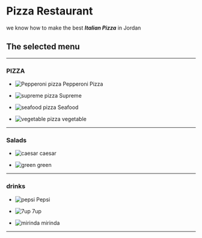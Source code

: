 # Pizza Restaurant
we know how to make the best _**Italian Pizza**_ in Jordan 

## The selected menu
---

### **PIZZA**

- ![Pepperoni pizza](https://thumbs.dreamstime.com/b/pizza-pepperoni-isolated-white-background-80780804.jpg)
Pepperoni Pizza

- ![supreme pizza](https://as1.ftcdn.net/v2/jpg/02/40/93/44/1000_F_240934423_MXIFbMpflsxHYm6BepBhAxcVjCLhV25h.jpg)
Supreme 

- ![seafood pizza](https://thumbs.dreamstime.com/b/top-view-homemade-seafood-pizza-wooden-plate-isolate-white-isolated-139448410.jpg)
Seafood 

- ![vegetable pizza](https://media.istockphoto.com/photos/pizza-from-the-top-vegetarian-picture-id183273214?k=20&m=183273214&s=612x612&w=0&h=YJ9r_V1EloUvdpw_OiNTd6FO3MN7n6acZz5k7D5hWc0=)
vegetable
---
### **Salads**

- ![caesar](https://media.istockphoto.com/photos/fresh-healthy-caesar-salad-picture-id510584216?k=20&m=510584216&s=612x612&w=0&h=Cu5GGhTrZEeqzH2N3D_G4zC-ag-2S8uxu1yBBa-fpuk=)
caesar 

- ![green](https://media.istockphoto.com/photos/wooden-bowl-of-a-mixed-salad-meal-picture-id148467287?k=20&m=148467287&s=612x612&w=0&h=sCXMQPlGNE0d3PtggAmNGdlEawqTbgzJfTIZtf3uZqg=)
green

---

### **drinks**

- ![pepsi](https://thumbs.dreamstime.com/b/bottle-pepsi-drink-white-isolated-background-can-be-u-used-posters-advertising-magazines-printed-publications-92343210.jpg)
Pepsi

- ![7up](https://media.istockphoto.com/photos/can-of-7up-picture-id531417466?k=20&m=531417466&s=170667a&w=0&h=eV6lLJ16gYgIjOjRUnr_AZUL3sYbdG48DjexDobFzG8=)
7up 

- ![mirinda](https://thumbs.dreamstime.com/b/mirinda-novyy-urengoy-russia-october-aluminium-can-isolated-over-white-background-127777251.jpg)
mirinda
---


